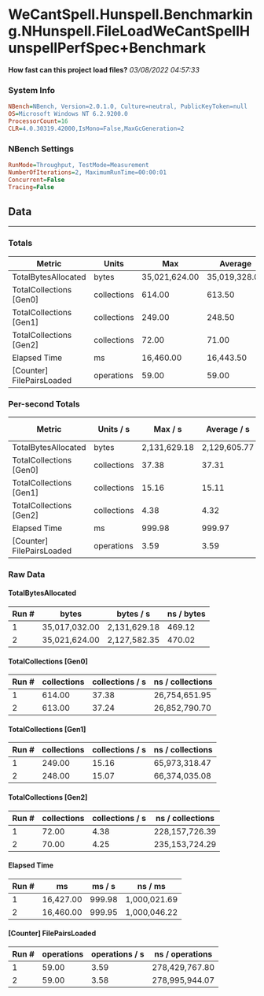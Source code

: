 ﻿# WeCantSpell.Hunspell.Benchmarking.NHunspell.FileLoadWeCantSpellHunspellPerfSpec+Benchmark
__How fast can this project load files?__
_03/08/2022 04:57:33_
### System Info
```ini
NBench=NBench, Version=2.0.1.0, Culture=neutral, PublicKeyToken=null
OS=Microsoft Windows NT 6.2.9200.0
ProcessorCount=16
CLR=4.0.30319.42000,IsMono=False,MaxGcGeneration=2
```

### NBench Settings
```ini
RunMode=Throughput, TestMode=Measurement
NumberOfIterations=2, MaximumRunTime=00:00:01
Concurrent=False
Tracing=False
```

## Data
-------------------

### Totals
|          Metric |           Units |             Max |         Average |             Min |          StdDev |
|---------------- |---------------- |---------------- |---------------- |---------------- |---------------- |
|TotalBytesAllocated |           bytes |   35,021,624.00 |   35,019,328.00 |   35,017,032.00 |        3,247.03 |
|TotalCollections [Gen0] |     collections |          614.00 |          613.50 |          613.00 |            0.71 |
|TotalCollections [Gen1] |     collections |          249.00 |          248.50 |          248.00 |            0.71 |
|TotalCollections [Gen2] |     collections |           72.00 |           71.00 |           70.00 |            1.41 |
|    Elapsed Time |              ms |       16,460.00 |       16,443.50 |       16,427.00 |           23.33 |
|[Counter] FilePairsLoaded |      operations |           59.00 |           59.00 |           59.00 |            0.00 |

### Per-second Totals
|          Metric |       Units / s |         Max / s |     Average / s |         Min / s |      StdDev / s |
|---------------- |---------------- |---------------- |---------------- |---------------- |---------------- |
|TotalBytesAllocated |           bytes |    2,131,629.18 |    2,129,605.77 |    2,127,582.35 |        2,861.54 |
|TotalCollections [Gen0] |     collections |           37.38 |           37.31 |           37.24 |            0.10 |
|TotalCollections [Gen1] |     collections |           15.16 |           15.11 |           15.07 |            0.06 |
|TotalCollections [Gen2] |     collections |            4.38 |            4.32 |            4.25 |            0.09 |
|    Elapsed Time |              ms |          999.98 |          999.97 |          999.95 |            0.02 |
|[Counter] FilePairsLoaded |      operations |            3.59 |            3.59 |            3.58 |            0.01 |

### Raw Data
#### TotalBytesAllocated
|           Run # |           bytes |       bytes / s |      ns / bytes |
|---------------- |---------------- |---------------- |---------------- |
|               1 |   35,017,032.00 |    2,131,629.18 |          469.12 |
|               2 |   35,021,624.00 |    2,127,582.35 |          470.02 |

#### TotalCollections [Gen0]
|           Run # |     collections | collections / s |ns / collections |
|---------------- |---------------- |---------------- |---------------- |
|               1 |          614.00 |           37.38 |   26,754,651.95 |
|               2 |          613.00 |           37.24 |   26,852,790.70 |

#### TotalCollections [Gen1]
|           Run # |     collections | collections / s |ns / collections |
|---------------- |---------------- |---------------- |---------------- |
|               1 |          249.00 |           15.16 |   65,973,318.47 |
|               2 |          248.00 |           15.07 |   66,374,035.08 |

#### TotalCollections [Gen2]
|           Run # |     collections | collections / s |ns / collections |
|---------------- |---------------- |---------------- |---------------- |
|               1 |           72.00 |            4.38 |  228,157,726.39 |
|               2 |           70.00 |            4.25 |  235,153,724.29 |

#### Elapsed Time
|           Run # |              ms |          ms / s |         ns / ms |
|---------------- |---------------- |---------------- |---------------- |
|               1 |       16,427.00 |          999.98 |    1,000,021.69 |
|               2 |       16,460.00 |          999.95 |    1,000,046.22 |

#### [Counter] FilePairsLoaded
|           Run # |      operations |  operations / s | ns / operations |
|---------------- |---------------- |---------------- |---------------- |
|               1 |           59.00 |            3.59 |  278,429,767.80 |
|               2 |           59.00 |            3.58 |  278,995,944.07 |


